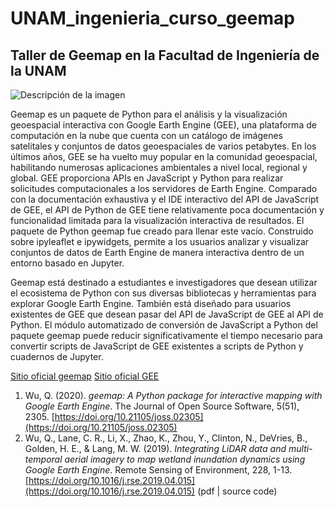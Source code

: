 # UNAM_ingenieria_curso_geemap
## Taller de Geemap en la Facultad de Ingeniería de la UNAM

![Descripción de la imagen](https://i.imgur.com/9OOSpDm.png)

Geemap es un paquete de Python para el análisis y la visualización geoespacial interactiva con Google Earth Engine (GEE), una plataforma de computación en la nube que cuenta con un catálogo de imágenes satelitales y conjuntos de datos geoespaciales de varios petabytes. En los últimos años, GEE se ha vuelto muy popular en la comunidad geoespacial, habilitando numerosas aplicaciones ambientales a nivel local, regional y global. GEE proporciona APIs en JavaScript y Python para realizar solicitudes computacionales a los servidores de Earth Engine. Comparado con la documentación exhaustiva y el IDE interactivo del API de JavaScript de GEE, el API de Python de GEE tiene relativamente poca documentación y funcionalidad limitada para la visualización interactiva de resultados. El paquete de Python geemap fue creado para llenar este vacío. Construido sobre ipyleaflet e ipywidgets, permite a los usuarios analizar y visualizar conjuntos de datos de Earth Engine de manera interactiva dentro de un entorno basado en Jupyter.

Geemap está destinado a estudiantes e investigadores que desean utilizar el ecosistema de Python con sus diversas bibliotecas y herramientas para explorar Google Earth Engine. También está diseñado para usuarios existentes de GEE que desean pasar del API de JavaScript de GEE al API de Python. El módulo automatizado de conversión de JavaScript a Python del paquete geemap puede reducir significativamente el tiempo necesario para convertir scripts de JavaScript de GEE existentes a scripts de Python y cuadernos de Jupyter.

[Sitio oficial geemap](https://geemap.org/)
[Sitio oficial GEE](https://earthengine.google.com/)

1. Wu, Q. (2020). *geemap: A Python package for interactive mapping with Google Earth Engine*. The Journal of Open Source Software, 5(51), 2305. [https://doi.org/10.21105/joss.02305](https://doi.org/10.21105/joss.02305)
2. Wu, Q., Lane, C. R., Li, X., Zhao, K., Zhou, Y., Clinton, N., DeVries, B., Golden, H. E., & Lang, M. W. (2019). *Integrating LiDAR data and multi-temporal aerial imagery to map wetland inundation dynamics using Google Earth Engine*. Remote Sensing of Environment, 228, 1-13. [https://doi.org/10.1016/j.rse.2019.04.015](https://doi.org/10.1016/j.rse.2019.04.015) (pdf | source code)
